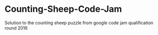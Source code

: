 # Counting-Sheep-Code-Jam
Solution to the counting sheep puzzle from google code jam qualification round 2016
